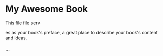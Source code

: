 # My Awesome Book

This file file serv

es as your book's preface, a great place to describe your book's content and ideas.

```

```



\`\`\`



